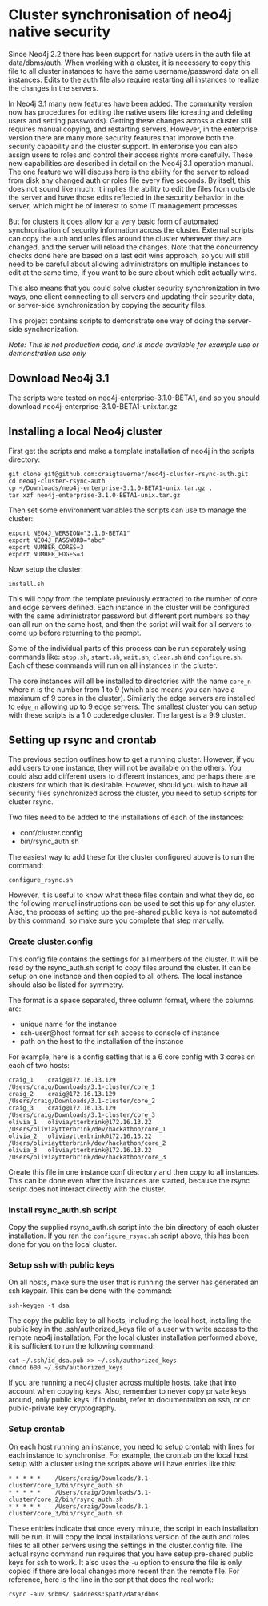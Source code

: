 # Cluster synchronisation of neo4j native security

Since Neo4j 2.2 there has been support for native users in the auth file at data/dbms/auth. When working with a cluster, it is necessary to copy this file to all cluster instances to have the same username/password data on all instances. Edits to the auth file also require restarting all instances to realize the changes in the servers.

In Neo4j 3.1 many new features have been added. The community version now has procedures for editing the native users file (creating and deleting users and setting passwords). Getting these changes across a cluster still requires manual copying, and restarting servers. However, in the enterprise version there are many more security features that improve both the security capability and the cluster support. In enterprise you can also assign users to roles and control their access rights more carefully. These new capabilities are described in detail on the Neo4j 3.1 operation manual. The one feature we will discuss here is the ability for the server to reload from disk any changed auth or roles file every five seconds. By itself, this does not sound like much. It implies the ability to edit the files from outside the server and have those edits reflected in the security behavior in the server, which might be of interest to some IT management processes.

But for clusters it does allow for a very basic form of automated synchronisation of security information across the cluster. External scripts can copy the auth and roles files around the cluster whenever they are changed, and the server will reload the changes. Note that the concurrency checks done here are based on a last edit wins approach, so you will still need to be careful about allowing administrators on multiple instances to edit at the same time, if you want to be sure about which edit actually wins.

This also means that you could solve cluster security synchronization in two ways, one client connecting to all servers and updating their security data, or server-side synchronization by copying the security files.

This project contains scripts to demonstrate one way of doing the server-side synchronization.

_Note: This is not production code, and is made available for example use or demonstration use only_

## Download Neo4j 3.1

The scripts were tested on neo4j-enterprise-3.1.0-BETA1, and so you should download neo4j-enterprise-3.1.0-BETA1-unix.tar.gz

## Installing a local Neo4j cluster

First get the scripts and make a template installation of neo4j in the scripts directory:

```
git clone git@github.com:craigtaverner/neo4j-cluster-rsync-auth.git
cd neo4j-cluster-rsync-auth
cp ~/Downloads/neo4j-enterprise-3.1.0-BETA1-unix.tar.gz .
tar xzf neo4j-enterprise-3.1.0-BETA1-unix.tar.gz
```

Then set some environment variables the scripts can use to manage the cluster:

```
export NEO4J_VERSION="3.1.0-BETA1"
export NEO4J_PASSWORD="abc"
export NUMBER_CORES=3
export NUMBER_EDGES=3
```

Now setup the cluster:

```
install.sh
```

This will copy from the template previously extracted to the number of core and edge servers defined. Each instance in the cluster will be configured with the same administrator password but different port numbers so they can all run on the same host, and then the script will wait for all servers to come up before returning to the prompt.

Some of the individual parts of this process can be run separately using commands like: `stop.sh`, `start.sh`, `wait.sh`, `clear.sh` and `configure.sh`. Each of these commands will run on all instances in the cluster.

The core instances will all be installed to directories with the name `core_n` where n is the number from 1 to 9 (which also means you can have a maximum of 9 cores in the cluster). Similarly the edge servers are installed to `edge_n` allowing up to 9 edge servers. The smallest cluster you can setup with these scripts is a 1:0 code:edge cluster. The largest is a 9:9 cluster.

## Setting up rsync and crontab

The previous section outlines how to get a running cluster. However, if you add users to one instance, they will not be available on the others. You could also add different users to different instances, and perhaps there are clusters for which that is desirable. However, should you wish to have all security files synchronized across the cluster, you need to setup scripts for cluster rsync.

Two files need to be added to the installations of each of the instances:

* conf/cluster.config
* bin/rsync_auth.sh

The easiest way to add these for the cluster configured above is to run the command:

```
configure_rsync.sh
```

However, it is useful to know what these files contain and what they do, so the following manual instructions can be used to set this up for any cluster. Also, the process of setting up the pre-shared public keys is not automated by this command, so make sure you complete that step manually.

### Create cluster.config

This config file contains the settings for all members of the cluster. It will be read by the rsync_auth.sh script to copy files around the cluster. It can be setup on one instance and then copied to all others. The local instance should also be listed for symmetry.

The format is a space separated, three column format, where the columns are:

* unique name for the instance
* ssh-user@host format for ssh access to console of instance
* path on the host to the installation of the instance

For example, here is a config setting that is a 6 core config with 3 cores on each of two hosts:

```
craig_1    craig@172.16.13.129               /Users/craig/Downloads/3.1-cluster/core_1
craig_2    craig@172.16.13.129               /Users/craig/Downloads/3.1-cluster/core_2
craig_3    craig@172.16.13.129               /Users/craig/Downloads/3.1-cluster/core_3
olivia_1   oliviaytterbrink@172.16.13.22     /Users/oliviaytterbrink/dev/hackathon/core_1
olivia_2   oliviaytterbrink@172.16.13.22     /Users/oliviaytterbrink/dev/hackathon/core_2
olivia_3   oliviaytterbrink@172.16.13.22     /Users/oliviaytterbrink/dev/hackathon/core_3
```

Create this file in one instance conf directory and then copy to all instances. This can be done even after the instances are started, because the rsync script does not interact directly with the cluster.

### Install rsync_auth.sh script

Copy the supplied rsync_auth.sh script into the bin directory of each cluster installation. If you ran the `configure_rsync.sh` script above, this has been done for you on the local cluster.

### Setup ssh with public keys

On all hosts, make sure the user that is running the server has generated an ssh keypair. This can be done with the command:

```
ssh-keygen -t dsa
```

The copy the public key to all hosts, including the local host, installing the public key in the .ssh/authorized_keys file of a user with write access to the remote neo4j installation. For the local cluster installation performed above, it is sufficient to run the following command:

```
cat ~/.ssh/id_dsa.pub >> ~/.ssh/authorized_keys
chmod 600 ~/.ssh/authorized_keys
```

If you are running a neo4j cluster across multiple hosts, take that into account when copying keys. Also, remember to never copy private keys around, only public keys. If in doubt, refer to documentation on ssh, or on public-private key cryptography.

### Setup crontab

On each host running an instance, you need to setup crontab with lines for each instance to synchronise. For example, the crontab on the local host setup with a cluster using the scripts above will have entries like this:

```
* * * * *    /Users/craig/Downloads/3.1-cluster/core_1/bin/rsync_auth.sh
* * * * *    /Users/craig/Downloads/3.1-cluster/core_2/bin/rsync_auth.sh
* * * * *    /Users/craig/Downloads/3.1-cluster/core_3/bin/rsync_auth.sh
```

These entries indicate that once every minute, the script in each installation will be run. It will copy the local installations version of the auth and roles files to all other servers using the settings in the cluster.config file. The actual rsync command run requires that you have setup pre-shared public keys for ssh to work. It also uses the `-u` option to ensure the file is only copied if there are local changes more recent than the remote file. For reference, here is the line in the script that does the real work:

```
rsync -auv $dbms/ $address:$path/data/dbms
```
